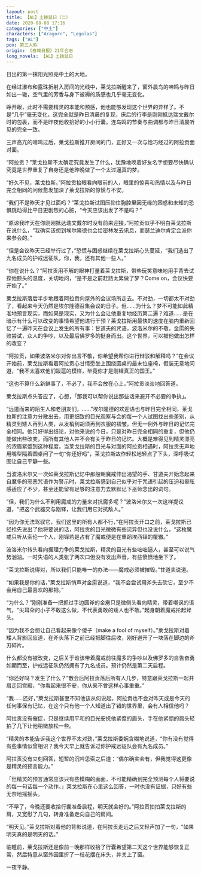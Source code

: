 ```yaml
---
layout: post
title: 【AL】土拨鼠日（二）
date: 2020-08-08 17:16
categories: ["中土"]
characters: ["Aragorn", "Legolas"]
tags: ["AL"]
pov: 第三人称
origin: 《白城日报》21年合志
long_novels: 【AL】土拨鼠日
---
```


日出的第一抹阳光照亮中土的大地。

在经过瀑布和露珠折射入房间的光线中，莱戈拉斯醒来了，窗外晨鸟的啼鸣与昨日如出一辙，空气里的芳香与身下被褥的质感也几乎毫无变化。

睁开眼，此时不需要精灵的本能和预感，他也能够发现这个世界的异样了。不是“几乎”毫无变化，这完全就是昨日清晨的复现，床后的行李是刚刚抵达瑞文戴尔时的包裹，而不是昨夜他收拾好的小小行囊。连鸟鸣的节奏与曲调都与昨日清晨听见的完全一致。

三声高亢的啼鸣过后，莱戈拉斯推开房间的门，正好又一次与恰巧经过的阿拉贡面对面。

“阿拉贡？”莱戈拉斯不太确定究竟发生了什么，犹豫地唤着好友名字想要尽快确认究竟是世界重复了自身还是他昨晚做了一个太过逼真的梦。

“好久不见，莱戈拉斯。”阿拉贡抬眼看向眼前的人，眼里的惊喜和热情以及与昨日完全相同的问候愈发加深了莱戈拉斯的惊慌与不安。

“我们不是昨天才见过面吗？”莱戈拉斯试图压抑住胸腔里因无缘的困惑和未知的恐惧跳动得比平日更剧烈的心脏，“今天应该出发了不是吗？”

“原谅我昨天在你刚刚抵达瑞文戴尔时没有前来迎接，”阿拉贡似乎不明白莱戈拉斯在说什么，“我确实该想到埃尔隆德也会给密林发去讯息，而瑟兰迪尔肯定会派你来参会的。”

“但是会议昨天已经举行过了，”恐慌与困惑继续在莱戈拉斯心头蔓延，“我们选出了九名成员的护戒远征队，你，我，还有其他一些人。”

“你在说什么？”阿拉贡用不解的眼神打量着莱戈拉斯，带些玩笑意味地用手背去试探他额头的温度，关切地问，“是不是之前赶路太累做了梦？Come on，会议快要开始了。”

莱戈拉斯落后半步地跟着阿拉贡向屋外的会议场所走去。不对劲，一切都太不对劲了，看起来今天仍然是埃尔隆德召集会议的日子。但……为什么？梦不可能如此精准地预言现实，而如果是现实，又为什么会让他重复地经历第二遍？难道……是在暗示有什么可以改变的事情希望他进行干预？莱戈拉斯用最快的速度在脑内重新回忆了一遍昨天在会议上发生的所有事：甘道夫的咒语，波洛米尔的不敬，金雳的失败尝试，众人的争吵，以及最后佛罗多的挺身而出。这个世界，可以被他做出怎样的改变？

“阿拉贡，如果波洛米尔对你出言不敬，你希望我帮你进行辩驳和解释吗？”在会议开始前，莱戈拉斯看着阿拉贡心甘情愿坐上围绕圆桌的最末位座椅，假装无意地问道，“我不太喜欢他们跋扈的模样，毕竟你才是刚铎真正的国王。”

“这也不算什么新鲜事了，不必了，我不会放在心上。”阿拉贡淡淡地回答道。

莱戈拉斯点头答应了，心想，「那我可以帮你说出那些话来避开不必要的争执」。

“远道而来的陌生人和老朋友们，……”埃尔隆德的欢迎语也与昨日完全相同，莱戈拉斯的注意力分散出去，用更细致的目光观察与会的每一个人试图找出些差别，从精灵到矮人再到人类，从发梢到胡须再到衣服的褶皱，但无一例外与昨日的记忆完全相同。他只好得出结论，对他来说的今日，只是对昨日完全相同的重复，但他仍能做出些改变，而所有其他人并不会有关于昨日的记忆。大概是难得见到精灵漂亮的浓眉紧蹙到这种程度，当莱戈拉斯的目光与对面的阿拉贡相遇时，阿拉贡无声地用嘴型隔着圆桌问了一句“你还好吗”，莱戈拉斯故作轻松地轻点了下头，深呼吸试图让自己平静一些。

当波洛米尔又一次如莱戈拉斯记忆中那般朝魔戒伸出渴望的手、甘道夫开始念起来自魔多的邪恶咒语作为警示时，莱戈拉斯感到自己似乎对于咒语引起的压迫和晕眩感适应了不少，甚至还能留有足够的注意力去默默记下巫师念出的词句。

“但，我们为什么不利用魔戒的力量来对抗魔多呢？”波洛米尔又一次这样提议道，“把这个武器交与刚铎，让我们用它对抗敌人。”

“因为你无法驾驭它，我们这里的所有人都不行，”在阿拉贡开口之前，莱戈拉斯已经抢先说出了他将要说的话，阿拉贡的目光微微有些诧异但也没说什么，“这枚魔戒只听从索伦一个人，刚铎若是占有了魔戒便是在重蹈埃西铎的覆辙。”

波洛米尔转头看向据理力争的莱戈拉斯，精灵的目光有些咄咄逼人，甚至可以说气势汹汹。一时失语的人类张了两次口但没有发出声音，有些愤愤地坐下了。

“莱戈拉斯说得对，所以我们只能唯一的办法——魔戒必须被摧毁。”甘道夫说道。

“如果我是你的话，”莱戈拉斯悄声对金雳说道，“我不会尝试用斧头去砍它，至少不会用自己最喜欢的那把。”

“为什么？”刚刚准备一把抓过手边圆斧的金雳只是微侧头看向精灵，带着嘲讽的语气，“尖耳朵的小子不敢这么做，不代表勇敢的矮人也不敢。”起身朝着魔戒抡起斧头。

“因为我不会想让自己看起来像个傻子（make a fool of myself）。”莱戈拉斯对着矮人背影回应道，在斧头落下之前已经把脚往后收，刚好避开了一块落在脚边的斧刃碎片。

什么都没有被改变，之后关于谁该带着魔戒前往魔多的争吵以及佛罗多的自告奋勇如期而至，护戒远征队仍然拥有了九名成员。预计仍然是第二天启程。

“你还好吗？发生了什么？”散会后阿拉贡落后所有人几步，特意跟莱戈拉斯一起并肩走回宫殿，“你看起来很不安，你从来不曾这样心事重重。”

“我……还好，”莱戈拉斯甚至不知他该从何说起，阿拉贡也不会对昨天或是今天的任何事保有记忆，在这个只有他一个人知道出了错的世界里，会有人相信他吗？

阿拉贡没有催促，只是继续用平和的目光安抚他紧蹙的眉头，手在他紧绷的肩头轻拍了几下让他稍微放松一些。

“精灵的本能告诉我这个世界不太对劲，”莱戈拉斯委婉含糊地说道，“你有没有觉得有些事情似曾相识？我今天早上就告诉过你护戒远征队会有九名成员。”

阿拉贡没有立刻回答，短暂的沉吟思索之后道：“偶尔确实会有，但我觉得这更像是精灵的预言能力。”

「但精灵的预言通常应该只有些模糊的画面，不可能精确到完全预测每个人将要说的每一句话每一个动作。」莱戈拉斯在心里这么回答，一时也没有证据，只好有些无奈地摇摇头。

“不早了，今晚还要收拾行囊准备启程，明天就会好的。”阿拉贡拍拍莱戈拉斯的肩，又宽慰了几句，转身准备走向自己的房间。

“明天见。”莱戈拉斯对着他的背影说道，在阿拉贡走远之后又轻声加了一句，“如果明天真的是明天的话。”

临睡前，莱戈拉斯还是像前一晚那样收拾了行囊希望第二天这个世界能够恢复正常，然后特意从窗外园里折了一枝花摆在床头，并关上了窗。

一夜平静。

<br>
